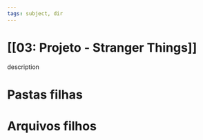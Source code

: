 ```yaml
---
tags: subject, dir
---
```


# [[03: Projeto - Stranger Things]]

description

# Pastas filhas



# Arquivos filhos


